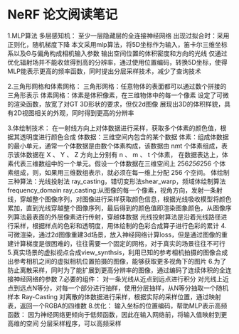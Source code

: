 # NeRF 论文阅读笔记
1.MLP算法 多层感知机：
至少一层隐藏层的全连接神经网络
出现过拟合时：采用正则化，随机梯度下降
本文采用mlp算法，将5D坐标作为输入，笛卡尔三维坐标系以及Θ与偏角构成相机输入参数
输出空间位置的体积密度和方向的光线
仅通过优化辐射场并不能收敛得到高的分辨率，通过使用位置编码，转换5D坐标，使得MLP能表示更高的频率函数，同时提出分层采样技术，减少了查询技术

2.三角形网格和体素网格：
	三角形网格：任意物体的表面都可以通过数个拼接的三角形表示
	体素网格：体素是体积像素，在三维物体中的每一个像素
设定了可微的渲染函数，放宽了对GT 3D形状的要求，但仅2d图像
展现出3D的体积样貌，具有2D视图相关的外观，同时得到更高的分辨率

3.体绘制技术：
	在一射线方向上对体数据进行采样，获取多个体素的颜色值，根据其透明度进行颜色合成
		体数据：三维空间内包含的某个数据 
		体素：组成体数据的最小单元，通常一个体数据是由数个体素构成，该数据由 n*m*t 个体素组成，表示该体数据在 X 、 Y 、 Z 方向上分别有 n 、 m 、 t 个体素，
		在数据表达上，体素代表三维数组中的一个单元。假设一个体数据在三维空间上 256*256*256 个体素组成，则，如果用三维数组表示，就必须在每一维上分配 256 个空间。
		体绘制三种算法：光线投射法 ray_casting，错切变形法shear_warp，频域体绘制算法frequency_domain
		ray_casting:从图像的每一个像素，视角方向，发射一条射线，穿越整个图像序列，对图像进行采样获取颜色信息，根据光线吸收模型将颜色累加，直到光线穿越整个图像序列，最后得到的颜色值即渲染图象颜色，从图像序列算法最表面的外层像素进行传射，穿越体数据
		光线投射算法是沿着光线路径进行采样，根据样点的色彩和透明度，用体绘制的色彩合成算子进行色彩的累计
4.可微渲染，通过2d图像重建3d场景，放入神经网络计算loss，但是通过图像的重建计算梯度是很困难的，往往需要一个固定的网格，对于真实的场景往往不可行
5.真实场景的虚拟视点合成view_synthsis，利用已知的参考相机拍摄的图像合成出参考相机之间的虚拟相机位置拍摄的图像，能够获取更多视角下的图片
6.为了防止离散采样，同时为了能扩展到更高分辨率的图像，通过编码了连续体积的全连接神经网络的参数
7.必要的组件：
	对一条光线从近点到远点进行积分
	对光线上近点到远点N等分，对每一个部分进行抽样，使用分层抽样，从N等分抽取一个随机样本
	Ray-Casting  对离散的体数据进行采样，根据实际的采样位置，通过映射表，返回一个RGBA的四维数
8.优化：
	输入坐标的位置编码，帮助MLP表示高频函数：
		因为神经网络更倾向于低频函数，因此在输入网络前，将输入值映射到更高维的空间
	分层采样程序，可以高频采样

		
		
		
		
	
